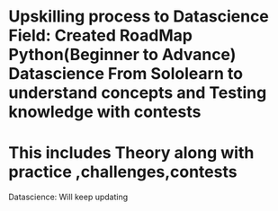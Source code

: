 Upskilling process to Datascience Field:
Created RoadMap
Python(Beginner to Advance)
Datascience
From Sololearn to understand concepts
and Testing knowledge with contests
=======
This includes Theory along with practice ,challenges,contests
========
Datascience:
Will keep updating
